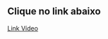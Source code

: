 ## Clique no link abaixo

[Link Vídeo](https://drive.google.com/file/d/1hUPiwgUtpejRQHmC0Y5gqr3czW24a3y1/view?usp=drive_link)